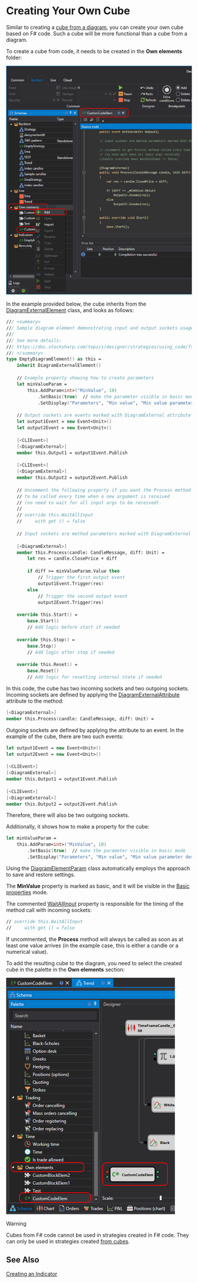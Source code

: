 # Creating Your Own Cube

Similar to creating a [cube from a diagram](../../using_visual_designer/composite_elements.md), you can create your own cube based on F# code. Such a cube will be more functional than a cube from a diagram.

To create a cube from code, it needs to be created in the **Own elements** folder:

![Designer_Source_Code_Elem_00](../../../../../images/designer_source_code_elem_00.png)

In the example provided below, the cube inherits from the [DiagramExternalElement](xref:StockSharp.Diagram.DiagramExternalElement) class, and looks as follows:

```fsharp
/// <summary>
/// Sample diagram element demonstrating input and output sockets usage.
///
/// See more details:
/// https://doc.stocksharp.com/topics/designer/strategies/using_code/fsharp/creating_your_own_cube.html
/// </summary>
type EmptyDiagramElement() as this =
	inherit DiagramExternalElement()

	// Example property showing how to create parameters
	let minValueParam =
		this.AddParam<int>("MinValue", 10)
			.SetBasic(true)  // make the parameter visible in basic mode
			.SetDisplay("Parameters", "Min value", "Min value parameter description", 10)

	// Output sockets are events marked with DiagramExternal attribute
	let output1Event = new Event<Unit>()
	let output2Event = new Event<Unit>()

	[<CLIEvent>]
	[<DiagramExternal>]
	member this.Output1 = output1Event.Publish

	[<CLIEvent>]
	[<DiagramExternal>]
	member this.Output2 = output2Event.Publish

	// Uncomment the following property if you want the Process method 
	// to be called every time when a new argument is received
	// (no need to wait for all input args to be received).
	//
	// override this.WaitAllInput 
	//     with get () = false

	// Input sockets are method parameters marked with DiagramExternal attribute

	[<DiagramExternal>]
	member this.Process(candle: CandleMessage, diff: Unit) =
		let res = candle.ClosePrice + diff

		if diff >= minValueParam.Value then
			// Trigger the first output event
			output1Event.Trigger(res)
		else
			// Trigger the second output event
			output2Event.Trigger(res)

	override this.Start() =
		base.Start()
		// Add logic before start if needed

	override this.Stop() =
		base.Stop()
		// Add logic after stop if needed

	override this.Reset() =
		base.Reset()
		// Add logic for resetting internal state if needed
```

In this code, the cube has two incoming sockets and two outgoing sockets. Incoming sockets are defined by applying the [DiagramExternalAttribute](xref:StockSharp.Diagram.DiagramExternalAttribute) attribute to the method:

```fsharp
[<DiagramExternal>]
member this.Process(candle: CandleMessage, diff: Unit) =
```

Outgoing sockets are defined by applying the attribute to an event. In the example of the cube, there are two such events:


```fsharp
let output1Event = new Event<Unit>()
let output2Event = new Event<Unit>()

[<CLIEvent>]
[<DiagramExternal>]
member this.Output1 = output1Event.Publish

[<CLIEvent>]
[<DiagramExternal>]
member this.Output2 = output2Event.Publish
```

Therefore, there will also be two outgoing sockets.

Additionally, it shows how to make a property for the cube:

```fsharp
let minValueParam =
	this.AddParam<int>("MinValue", 10)
		.SetBasic(true)  // make the parameter visible in basic mode
		.SetDisplay("Parameters", "Min value", "Min value parameter description", 10)
```

Using the [DiagramElementParam](xref:StockSharp.Diagram.DiagramElementParam`1) class automatically employs the approach to save and restore settings.

The **MinValue** property is marked as basic, and it will be visible in the [Basic properties](../../using_visual_designer/diagram_panel.md) mode.

The commented [WaitAllInput](xref:StockSharp.Diagram.DiagramExternalElement.WaitAllInput) property is responsible for the timing of the method call with incoming sockets:

```fsharp
// override this.WaitAllInput 
//     with get () = false
```

If uncommented, the **Process** method will always be called as soon as at least one value arrives (in the example case, this is either a candle or a numerical value).

To add the resulting cube to the diagram, you need to select the created cube in the palette in the **Own elements** section:

![Designer_Source_Code_Elem_01](../../../../../images/designer_source_code_elem_01.png)

> [!WARNING] 
> Cubes from F# code cannot be used in strategies created in F# code. They can only be used in strategies created [from cubes](../../using_visual_designer.md).

## See Also

[Creating an Indicator](create_own_indicator.md)